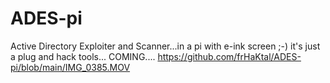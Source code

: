 # ADES-pi
Active Directory Exploiter and Scanner...in a pi with e-ink screen ;-)
it's just a plug and hack tools...
COMING....
https://github.com/frHaKtal/ADES-pi/blob/main/IMG_0385.MOV
